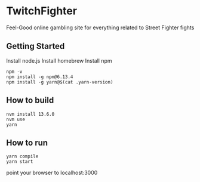 # TwitchFighter

Feel-Good online gambling site for everything related to Street Fighter fights

## Getting Started

Install node.js
Install homebrew
Install npm

```
npm -v
npm install -g npm@6.13.4
npm install -g yarn@$(cat .yarn-version)
```

## How to build

```
nvm install 13.6.0
nvm use
yarn
```

## How to run

```
yarn compile
yarn start
```

point your browser to localhost:3000
